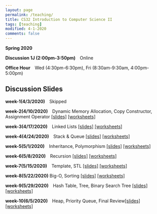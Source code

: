 ```yaml
---
layout: page
permalink: /teaching/
title: CS32 Introduction to Computer Science II  
tags: [teaching]
modified: 4-1-2020
comments: false
---
```


**Spring 2020**

**Discussion 1J (2:00pm-3:50pm)** Online

**Office Hour** Wed (4:30pm-6:30pm), Fri (8:30am-9:30am, 4:00pm-5:00pm)

## Discussion Slides

**week-1(4/3/2020)** Skipped 
<br>

**week-2(4/10/2020)** Dynamic Memory Allocation, Copy Constructor, Assignment Operator <a href="{{ site.url }}/files/s-w2.pdf" target="_blank">[slides]</a> <a href="{{ site.url }}/files/s-w2-ws.pdf" target="_blank">[worksheets]</a> 
<br>

**week-3(4/17/2020)** Linked Lists <a href="{{ site.url }}/files/s-w3.pdf" target="_blank">[slides]</a> <a href="{{ site.url }}/files/s-w3-ws.pdf" target="_blank">[worksheets]</a> 
<br>

**week-4(4/24/2020)** Stack & Queue <a href="{{ site.url }}/files/s-w4.pdf" target="_blank">[slides]</a> <a href="{{ site.url }}/files/s-w4-ws.pdf" target="_blank">[worksheets]</a> 
<br>

**week-5(5/1/2020)** Inheritance, Polymorphism <a href="{{ site.url }}/files/s-w5.pdf" target="_blank">[slides]</a> <a href="{{ site.url }}/files/s-w5-ws.pdf" target="_blank">[worksheets]</a> 
<br>

**week-6(5/8/2020)** Recursion <a href="{{ site.url }}/files/s-w6.pdf" target="_blank">[slides]</a> <a href="{{ site.url }}/files/s-w6-ws.pdf" target="_blank">[worksheets]</a> 
<br>

**week-7(5/15/2020)** Template, STL <a href="{{ site.url }}/files/s-w7.pdf" target="_blank">[slides]</a> <a href="{{ site.url }}/files/s-w7-ws.pdf" target="_blank">[worksheets]</a> 
<br>

**week-8(5/22/2020)** Big-O, Sorting <a href="{{ site.url }}/files/s-w8.pdf" target="_blank">[slides]</a> <a href="{{ site.url }}/files/s-w8-ws.pdf" target="_blank">[worksheets]</a> 
<br>

**week-9(5/29/2020)** Hash Table, Tree, Binary Search Tree <a href="{{ site.url }}/files/s-w9.pdf" target="_blank">[slides]</a> <a href="{{ site.url }}/files/s-w9-ws.pdf" target="_blank">[worksheets]</a> 
<br>

**week-10(6/5/2020)** Heap, Priority Queue, Final Review<a href="{{ site.url }}/files/s-w10.pdf" target="_blank">[slides]</a> <a href="https://docs.google.com/document/d/1W9DfRq1Vc3FLDpkI7lReO6yy2_gjBqioWVib5ZCgAc4/edit" target="_blank">[worksheets]</a> 
<br>
<br>


<!--


* Winter 2020

**Discussion 2E (2:00pm-3:50pm)** Boelter Hall 5422

**Office Hour** Wed (9:30am-10:30am, 4:30pm-6:30pm), Boelter Hall 3256S



## Discussion Slides

**week-1(1/10/2020)** Lecture by Professor 
<br>

**week-2(1/17/2020)** Dynamic memory allocation, copy constructor, assignment operator <a href="{{ site.url }}/files/w2.pdf" target="_blank">[slides]</a> <a href="{{ site.url }}/files/w2-ws.pdf" target="_blank">[worksheets]</a> <a href="{{ site.url }}/files/w2-ws-sol.pdf" target="_blank">[solution]</a>
<br>

**week-3(1/24/2020)** Lecture by Professor
<br>

**week-4(1/31/2020)** Linked Lists, Stack & Queue <a href="{{ site.url }}/files/w4.pdf" target="_blank">[slides]</a> <a href="{{ site.url }}/files/w4-ws.pdf" target="_blank">[worksheets]</a> <a href="{{ site.url }}/files/w4-ws-sol.pdf" target="_blank">[solution]</a>
<br>

**week-5(2/7/2020)**  Lecture by Professor <a href="{{ site.url }}/files/w5-ws.pdf" target="_blank">[worksheets]</a> <a href="{{ site.url }}/files/w5-ws-sol.pdf" target="_blank">[solution]</a> 
<br>

**week-6(2/14/2020)** Inheritance, Polymorphism, Recursion, Template and STL <a href="{{ site.url }}/files/w6.pdf" target="_blank">[slides]</a> <a href="{{ site.url }}/files/w6-ws.pdf" target="_blank">[worksheets]</a> <a href="{{ site.url }}/files/w6-ws-sol.pdf" target="_blank">[solution]</a>
<br>

**week-7(2/21/2020)** STL, Big-O and Sorting <a href="{{ site.url }}/files/w7.pdf" target="_blank">[slides]</a> <a href="{{ site.url }}/files/w7-ws.pdf" target="_blank">[worksheets]</a> <a href="{{ site.url }}/files/w7-ws-sol.pdf" target="_blank">[solution]</a>
<br>

**week-8(2/28/2020)**  Hash Table <a href="{{ site.url }}/files/w8.pdf" target="_blank">[slides]</a> <a href="{{ site.url }}/files/w8-ws.pdf" target="_blank">[worksheets]</a> <a href="{{ site.url }}/files/w8-ws-sol.pdf" target="_blank">[solution]</a>
<br>

**week-9(3/6/2020)**  Tree, Binary Search Tree <a href="{{ site.url }}/files/w9.pdf" target="_blank">[slides]</a> <a href="{{ site.url }}/files/w9-ws.pdf" target="_blank">[worksheets]</a> <a href="{{ site.url }}/files/w9-ws-sol.pdf" target="_blank">[solution]</a>
<br>

**week-10(3/13/2020)** Final Review
<br>

-->
